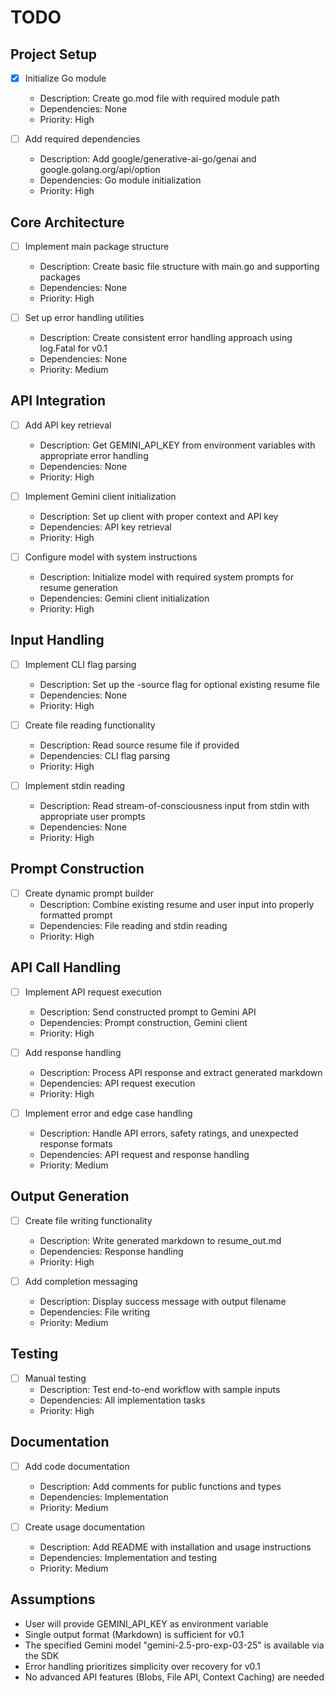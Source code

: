 # TODO

## Project Setup
- [x] Initialize Go module
  - Description: Create go.mod file with required module path
  - Dependencies: None
  - Priority: High

- [ ] Add required dependencies
  - Description: Add google/generative-ai-go/genai and google.golang.org/api/option
  - Dependencies: Go module initialization
  - Priority: High

## Core Architecture
- [ ] Implement main package structure
  - Description: Create basic file structure with main.go and supporting packages
  - Dependencies: None
  - Priority: High

- [ ] Set up error handling utilities
  - Description: Create consistent error handling approach using log.Fatal for v0.1
  - Dependencies: None
  - Priority: Medium

## API Integration
- [ ] Add API key retrieval
  - Description: Get GEMINI_API_KEY from environment variables with appropriate error handling
  - Dependencies: None
  - Priority: High

- [ ] Implement Gemini client initialization
  - Description: Set up client with proper context and API key
  - Dependencies: API key retrieval
  - Priority: High

- [ ] Configure model with system instructions
  - Description: Initialize model with required system prompts for resume generation
  - Dependencies: Gemini client initialization
  - Priority: High

## Input Handling
- [ ] Implement CLI flag parsing
  - Description: Set up the -source flag for optional existing resume file
  - Dependencies: None
  - Priority: High

- [ ] Create file reading functionality
  - Description: Read source resume file if provided
  - Dependencies: CLI flag parsing
  - Priority: High

- [ ] Implement stdin reading
  - Description: Read stream-of-consciousness input from stdin with appropriate user prompts
  - Dependencies: None
  - Priority: High

## Prompt Construction
- [ ] Create dynamic prompt builder
  - Description: Combine existing resume and user input into properly formatted prompt
  - Dependencies: File reading and stdin reading
  - Priority: High

## API Call Handling
- [ ] Implement API request execution
  - Description: Send constructed prompt to Gemini API
  - Dependencies: Prompt construction, Gemini client
  - Priority: High

- [ ] Add response handling
  - Description: Process API response and extract generated markdown
  - Dependencies: API request execution
  - Priority: High

- [ ] Implement error and edge case handling
  - Description: Handle API errors, safety ratings, and unexpected response formats
  - Dependencies: API request and response handling
  - Priority: Medium

## Output Generation
- [ ] Create file writing functionality
  - Description: Write generated markdown to resume_out.md
  - Dependencies: Response handling
  - Priority: High

- [ ] Add completion messaging
  - Description: Display success message with output filename
  - Dependencies: File writing
  - Priority: Medium

## Testing
- [ ] Manual testing
  - Description: Test end-to-end workflow with sample inputs
  - Dependencies: All implementation tasks
  - Priority: High

## Documentation
- [ ] Add code documentation
  - Description: Add comments for public functions and types
  - Dependencies: Implementation
  - Priority: Medium

- [ ] Create usage documentation
  - Description: Add README with installation and usage instructions
  - Dependencies: Implementation and testing
  - Priority: Medium

## Assumptions
- User will provide GEMINI_API_KEY as environment variable
- Single output format (Markdown) is sufficient for v0.1
- The specified Gemini model "gemini-2.5-pro-exp-03-25" is available via the SDK
- Error handling prioritizes simplicity over recovery for v0.1
- No advanced API features (Blobs, File API, Context Caching) are needed